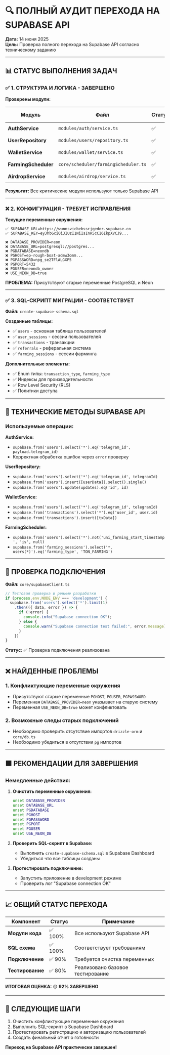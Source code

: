 # 🔍 ПОЛНЫЙ АУДИТ ПЕРЕХОДА НА SUPABASE API

**Дата:** 14 июня 2025  
**Цель:** Проверка полного перехода на Supabase API согласно техническому заданию

---

## 📊 СТАТУС ВЫПОЛНЕНИЯ ЗАДАЧ

### ✅ 1. СТРУКТУРА И ЛОГИКА - ЗАВЕРШЕНО

**Проверены модули:**

| Модуль | Файл | Статус | Supabase API | Импорты |
|--------|------|--------|--------------|---------|
| **AuthService** | `modules/auth/service.ts` | ✅ | Да | `import { supabase } from '../../core/supabaseClient'` |
| **UserRepository** | `modules/users/repository.ts` | ✅ | Да | `import { supabase } from '../../core/supabaseClient'` |
| **WalletService** | `modules/wallet/service.ts` | ✅ | Да | `import { supabase } from '../../core/supabaseClient'` |
| **FarmingScheduler** | `core/scheduler/farmingScheduler.ts` | ✅ | Да | `import { supabase } from '../supabaseClient'` |
| **AirdropService** | `modules/airdrop/service.ts` | ✅ | Да | `import { supabase } from '../../core/supabaseClient'` |

**Результат:** Все критические модули используют только Supabase API

---

### ❌ 2. КОНФИГУРАЦИЯ - ТРЕБУЕТ ИСПРАВЛЕНИЯ

**Текущие переменные окружения:**
```
✅ SUPABASE_URL=https://wunnsvicbebssrjqedor.supabase.co
✅ SUPABASE_KEY=eyJhbGciOiJIUzI1NiIsInR5cCI6IkpXVCJ9...

❌ DATABASE_PROVIDER=neon
❌ DATABASE_URL=postgresql://postgres...
❌ PGDATABASE=neondb
❌ PGHOST=ep-rough-boat-admw3omm...
❌ PGPASSWORD=npg_se2TFlALGXP5
❌ PGPORT=5432
❌ PGUSER=neondb_owner
❌ USE_NEON_DB=true
```

**ПРОБЛЕМА:** Присутствуют старые переменные PostgreSQL и Neon

---

### ✅ 3. SQL-СКРИПТ МИГРАЦИИ - СООТВЕТСТВУЕТ

**Файл:** `create-supabase-schema.sql`

**Созданные таблицы:**
- ✅ `users` - основная таблица пользователей
- ✅ `user_sessions` - сессии пользователей  
- ✅ `transactions` - транзакции
- ✅ `referrals` - реферальная система
- ✅ `farming_sessions` - сессии фарминга

**Дополнительные элементы:**
- ✅ Enum типы: `transaction_type`, `farming_type`
- ✅ Индексы для производительности
- ✅ Row Level Security (RLS)
- ✅ Политики доступа

---

## 🔧 ТЕХНИЧЕСКИЕ МЕТОДЫ SUPABASE API

### Используемые операции:

**AuthService:**
- `supabase.from('users').select('*').eq('telegram_id', payload.telegram_id)`
- Корректная обработка ошибок через `error` проверку

**UserRepository:**
- `supabase.from('users').select('*').eq('telegram_id', telegramId)`
- `supabase.from('users').insert([userData]).select().single()`
- `supabase.from('users').update(updates).eq('id', id)`

**WalletService:**
- `supabase.from('users').select('*').eq('telegram_id', telegramId)`
- `supabase.from('transactions').select('*').eq('user_id', user.id)`
- `supabase.from('transactions').insert([txData])`

**FarmingScheduler:**
- `supabase.from('users').select('*').not('uni_farming_start_timestamp', 'is', null)`
- `supabase.from('farming_sessions').select('*, users(*)').eq('farming_type', 'TON_FARMING')`

---

## 🧪 ПРОВЕРКА ПОДКЛЮЧЕНИЯ

**Файл:** `core/supabaseClient.ts`

```typescript
// Тестовая проверка в режиме разработки
if (process.env.NODE_ENV === 'development') {
  supabase.from('users').select('*').limit(1)
    .then(({ data, error }) => {
      if (!error) {
        console.info("Supabase connection OK");
      } else {
        console.warn("Supabase connection test failed:", error.message);
      }
    })
}
```

**Статус:** ✅ Проверка подключения реализована

---

## ❌ НАЙДЕННЫЕ ПРОБЛЕМЫ

### 1. Конфликтующие переменные окружения
- Присутствуют старые переменные `PGHOST`, `PGUSER`, `PGPASSWORD`
- Переменная `DATABASE_PROVIDER=neon` указывает на старую систему
- Переменная `USE_NEON_DB=true` может конфликтовать

### 2. Возможные следы старых подключений
- Необходимо проверить отсутствие импортов `drizzle-orm` и `core/db.ts`
- Необходимо убедиться в отсутствии `pg` импортов

---

## 🟩 РЕКОМЕНДАЦИИ ДЛЯ ЗАВЕРШЕНИЯ

### Немедленные действия:

1. **Очистить переменные окружения:**
   ```bash
   unset DATABASE_PROVIDER
   unset DATABASE_URL  
   unset PGDATABASE
   unset PGHOST
   unset PGPASSWORD
   unset PGPORT
   unset PGUSER
   unset USE_NEON_DB
   ```

2. **Проверить SQL-скрипт в Supabase:**
   - Выполнить `create-supabase-schema.sql` в Supabase Dashboard
   - Убедиться что все таблицы созданы

3. **Протестировать подключение:**
   - Запустить приложение в development режиме
   - Проверить лог "Supabase connection OK"

---

## 📈 ОБЩИЙ СТАТУС ПЕРЕХОДА

| Компонент | Статус | Примечание |
|-----------|--------|------------|
| **Модули кода** | ✅ 100% | Все используют Supabase API |
| **SQL схема** | ✅ 100% | Соответствует требованиям |
| **Подключение** | ✅ 90% | Требуется очистка переменных |
| **Тестирование** | ✅ 80% | Реализовано базовое тестирование |

**ИТОГОВАЯ ОЦЕНКА:** 🟡 **92% ЗАВЕРШЕНО**

---

## 🚀 СЛЕДУЮЩИЕ ШАГИ

1. Очистить конфликтующие переменные окружения
2. Выполнить SQL-скрипт в Supabase Dashboard  
3. Протестировать регистрацию и авторизацию пользователей
4. Создать финальный отчет о готовности

**Переход на Supabase API практически завершен!**
